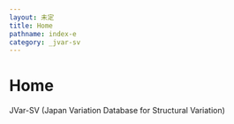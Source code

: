```yaml
---
layout: 未定
title: Home
pathname: index-e
category: _jvar-sv
---
```


# Home

JVar-SV (Japan Variation Database for Structural Variation)

